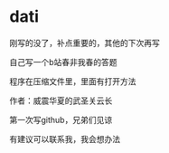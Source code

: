 # dati

刚写的没了，补点重要的，其他的下次再写

自己写一个b站春非我春的答题

程序在压缩文件里，里面有打开方法

作者：威震华夏的武圣关云长

第一次写github，兄弟们见谅

有建议可以联系我，我会想办法
